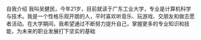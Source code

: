 自我介绍
我叫吴健民，今年21岁，目前就读于广东工业大学，专业是计算机科学与技术。我是一个性格乐观开朗的人，平时喜欢听音乐、玩游戏、交朋友和做志愿者活动。在大学期间，我希望通过不断努力提升自己，掌握更多的专业知识和技能，为未来的职业发展打下坚实的基础

